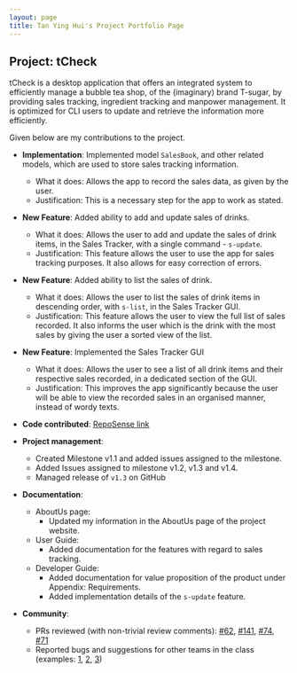 ```yaml
---
layout: page
title: Tan Ying Hui's Project Portfolio Page
---
```


## Project: tCheck

tCheck is a desktop application that offers an integrated system to efficiently manage a bubble tea shop, of 
the (imaginary) brand T-sugar, by providing sales tracking, ingredient tracking and manpower management. It is 
optimized for CLI users to update and retrieve the information more efficiently.

Given below are my contributions to the project.
 
* **Implementation**: Implemented model `SalesBook`, and other related models, which are used to store sales tracking
 information.
  * What it does: Allows the app to record the sales data, as given by the user.
  * Justification: This is a necessary step for the app to work as stated.   
 
* **New Feature**: Added ability to add and update sales of drinks.
  * What it does: Allows the user to add and update the sales of drink items, in the Sales Tracker, with a single
   command - `s-update`.
  * Justification: This feature allows the user to use the app for sales tracking purposes. It also allows for easy
   correction of errors.
  
* **New Feature**: Added ability to list the sales of drink.
  * What it does: Allows the user to list the sales of drink items in descending order, with `s-list`, in the Sales
   Tracker GUI.
  * Justification: This feature allows the user to view the full list of sales recorded. It also informs the user
   which is the drink with the most sales by giving the user a sorted view of the list.
  
* **New Feature**: Implemented the Sales Tracker GUI
  * What it does: Allows the user to see a list of all drink items and their respective sales recorded, in a
   dedicated section of the GUI.
  * Justification: This improves the app significantly because the user will be able to view the recorded sales in an
   organised manner, instead of wordy texts.

* **Code contributed**: [RepoSense link](https://nus-cs2103-ay2021s1.github.io/tp-dashboard/#breakdown=true&search=ureshiiying&sort=groupTitle&sortWithin=title&since=2020-08-14&timeframe=commit&mergegroup=&groupSelect=groupByRepos&checkedFileTypes=docs~functional-code~test-code~other)

* **Project management**:
  * Created Milestone v1.1 and added issues assigned to the milestone.
  * Added Issues assigned to milestone v1.2, v1.3 and v1.4.
  * Managed release of `v1.3` on GitHub

* **Documentation**:
  * AboutUs page:
    * Updated my information in the AboutUs page of the project website.
  * User Guide:
    * Added documentation for the features with regard to sales tracking.
  * Developer Guide:
    * Added documentation for value proposition of the product under Appendix: Requirements.
    * Added implementation details of the `s-update` feature.
    
* **Community**:
  * PRs reviewed (with non-trivial review comments): [\#62](https://github.com/AY2021S1-CS2103T-T12-2/tp/pull/62), 
  [\#141](https://github.com/AY2021S1-CS2103T-T12-2/tp/pull/141), [\#74](https://github.com/AY2021S1-CS2103T-T12-2/tp/pull/74), [\#71](https://github.com/AY2021S1-CS2103T-T12-2/tp/pull/71)
  * Reported bugs and suggestions for other teams in the class (examples: [1](https://github.com/ureshiiYing/ped/issues/2), [2](https://github.com/ureshiiYing/ped/issues/5), [3](https://github.com/ureshiiYing/ped/issues/6))
   
